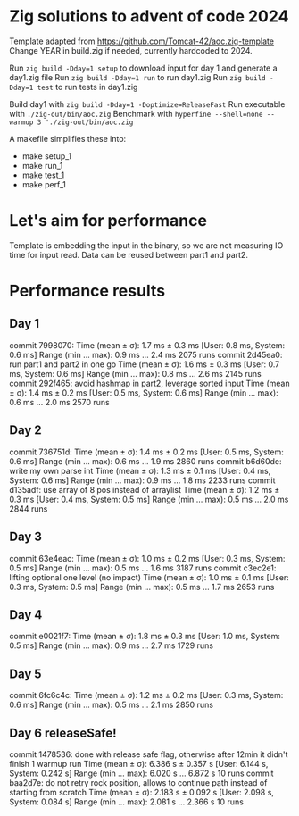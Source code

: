 # Zig solutions to advent of code 2024

Template adapted from https://github.com/Tomcat-42/aoc.zig-template
Change YEAR in build.zig if needed, currently hardcoded to 2024.

Run `zig build -Dday=1 setup` to download input for day 1 and generate a day1.zig file
Run `zig build -Dday=1 run` to run day1.zig
Run `zig build -Dday=1 test` to run tests in day1.zig

Build day1 with `zig build -Dday=1 -Doptimize=ReleaseFast`
Run executable with `./zig-out/bin/aoc.zig`
Benchmark with `hyperfine --shell=none --warmup 3 './zig-out/bin/aoc.zig`

A makefile simplifies these into:
- make setup_1
- make run_1
- make test_1
- make perf_1

# Let's aim for performance
Template is embedding the input in the binary, so we are not measuring IO time for input read.
Data can be reused between part1 and part2.


# Performance results

## Day 1
commit 7998070:
  Time (mean ± σ):       1.7 ms ±   0.3 ms    [User: 0.8 ms, System: 0.6 ms]
  Range (min … max):     0.9 ms …   2.4 ms    2075 runs
commit 2d45ea0: run part1 and part2 in one go
  Time (mean ± σ):       1.6 ms ±   0.3 ms    [User: 0.7 ms, System: 0.6 ms]
  Range (min … max):     0.8 ms …   2.6 ms    2145 runs
commit 292f465: avoid hashmap in part2, leverage sorted input
  Time (mean ± σ):       1.4 ms ±   0.2 ms    [User: 0.5 ms, System: 0.6 ms]
  Range (min … max):     0.6 ms …   2.0 ms    2570 runs

## Day 2
commit 736751d:
  Time (mean ± σ):       1.4 ms ±   0.2 ms    [User: 0.5 ms, System: 0.6 ms]
  Range (min … max):     0.6 ms …   1.9 ms    2860 runs
commit b6d60de: write my own parse int
  Time (mean ± σ):       1.3 ms ±   0.1 ms    [User: 0.4 ms, System: 0.6 ms]
  Range (min … max):     0.9 ms …   1.8 ms    2233 runs
commit d135adf: use array of 8 pos instead of arraylist
  Time (mean ± σ):       1.2 ms ±   0.3 ms    [User: 0.4 ms, System: 0.5 ms]
  Range (min … max):     0.5 ms …   2.0 ms    2844 runs

## Day 3
commit 63e4eac:
  Time (mean ± σ):       1.0 ms ±   0.2 ms    [User: 0.3 ms, System: 0.5 ms]
  Range (min … max):     0.5 ms …   1.6 ms    3187 runs
commit c3ec2e1: lifting optional one level (no impact)
  Time (mean ± σ):       1.0 ms ±   0.1 ms    [User: 0.3 ms, System: 0.5 ms]
  Range (min … max):     0.5 ms …   1.7 ms    2653 runs

## Day 4
commit e0021f7:
  Time (mean ± σ):       1.8 ms ±   0.3 ms    [User: 1.0 ms, System: 0.5 ms]
  Range (min … max):     0.9 ms …   2.7 ms    1729 runs

## Day 5
commit 6fc6c4c:
  Time (mean ± σ):       1.2 ms ±   0.2 ms    [User: 0.3 ms, System: 0.6 ms]
  Range (min … max):     0.5 ms …   2.1 ms    2850 runs

## Day 6 releaseSafe!
commit 1478536: done with release safe flag, otherwise after 12min it didn't finish 1 warmup run
  Time (mean ± σ):      6.386 s ±  0.357 s    [User: 6.144 s, System: 0.242 s]
  Range (min … max):    6.020 s …  6.872 s    10 runs
commit baa2d7e: do not retry rock position, allows to continue path instead of starting from scratch
  Time (mean ± σ):      2.183 s ±  0.092 s    [User: 2.098 s, System: 0.084 s]
  Range (min … max):    2.081 s …  2.366 s    10 runs

